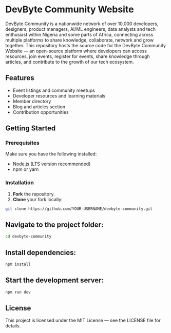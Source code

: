 # DevByte Community Website

DevByte Community is a nationwide network of over 10,000 developers, designers, product managers, AI/ML engineers, data analysts and tech enthusiast within Nigeria and some parts of Africa, connecting across multiple platforms to share knowledge, collaborate, network and grow together. This repository hosts the source code for the DevByte Community Website — an open-source platform where developers can access resources, join events, register for events, share knowledge through articles, and contribute to the growth of our tech ecosystem.

## Features
- Event listings and community meetups
- Developer resources and learning materials
- Member directory
- Blog and articles section
- Contribution opportunities

## Getting Started

### Prerequisites
Make sure you have the following installed:
- [Node.js](https://nodejs.org/) (LTS version recommended)
- npm or yarn


### Installation
1. **Fork** the repository.
2. **Clone** your fork locally:
```bash
git clone https://github.com/YOUR-USERNAME/devbyte-community.git
```

## Navigate to the project folder:
```bash
cd devbyte-community
```

## Install dependencies:
```bash
npm install
```

## Start the development server:
```bash
npm run dev
```


## License
This project is licensed under the MIT License — see the LICENSE file for details.
